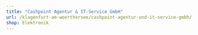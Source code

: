 ```yaml
---
title: "Cashpoint Agentur & IT-Service GmbH"
url: /klagenfurt-am-woerthersee/cashpoint-agentur-und-it-service-gmbh/
shop: Elektronik
---
```

